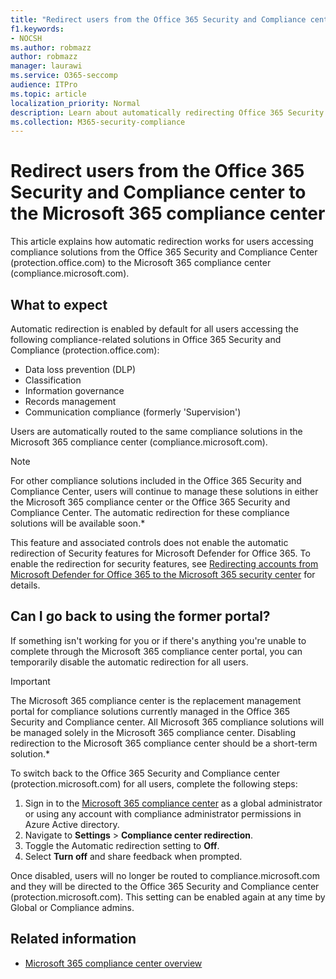```yaml
---
title: "Redirect users from the Office 365 Security and Compliance center to the Microsoft 365 compliance center"
f1.keywords:
- NOCSH
ms.author: robmazz
author: robmazz
manager: laurawi
ms.service: O365-seccomp
audience: ITPro
ms.topic: article
localization_priority: Normal
description: Learn about automatically redirecting Office 365 Security and Compliance center users to the Microsoft 365 compliance center..
ms.collection: M365-security-compliance
---
```


# Redirect users from the Office 365 Security and Compliance center to the Microsoft 365 compliance center

This article explains how automatic redirection works for users accessing compliance solutions from the Office 365 Security and Compliance Center (protection.office.com) to the Microsoft 365 compliance center (compliance.microsoft.com).

## What to expect

Automatic redirection is enabled by default for all users accessing the following compliance-related solutions in Office 365 Security and Compliance (protection.office.com):

- Data loss prevention (DLP)
- Classification
- Information governance
- Records management
- Communication compliance (formerly 'Supervision')

Users are automatically routed to the same compliance solutions in the Microsoft 365 compliance center (compliance.microsoft.com).

>[!NOTE]
>For other compliance solutions included in the Office 365 Security and Compliance Center, users will continue to manage these solutions in either the Microsoft 365 compliance center or the Office 365 Security and Compliance Center. The automatic redirection for these compliance solutions will be available soon.*

This feature and associated controls does not enable the automatic redirection of Security features for Microsoft Defender for Office 365. To enable the redirection for security features, see [Redirecting accounts from Microsoft Defender for Office 365 to the Microsoft 365 security center](/microsoft-365/security/defender/microsoft-365-security-mdo-redirection) for details.

## Can I go back to using the former portal?

If something isn't working for you or if there's anything you're unable to complete through the Microsoft 365 compliance center portal, you can temporarily disable the automatic redirection for all users.

>[!IMPORTANT]
>The Microsoft 365 compliance center is the replacement management portal for compliance solutions currently managed in the Office 365 Security and Compliance center. All Microsoft 365 compliance solutions will be managed solely in the Microsoft 365 compliance center. Disabling redirection to the Microsoft 365 compliance center should be a short-term solution.*

To switch back to the Office 365 Security and Compliance center (protection.microsoft.com) for all users, complete the following steps:

1. Sign in to the [Microsoft 365 compliance center](https://compliance.microsoft.com) as a global administrator or using any account with compliance administrator permissions in Azure Active directory.
2. Navigate to **Settings** > **Compliance center redirection**.
3. Toggle the Automatic redirection setting to **Off**.
4. Select **Turn off** and share feedback when prompted.

Once disabled, users will no longer be routed to compliance.microsoft.com and they will be directed to the Office 365 Security and Compliance center (protection.microsoft.com). This setting can be enabled again at any time by Global or Compliance admins.

## Related information

- [Microsoft 365 compliance center overview](/microsoft-365/compliance/microsoft-365-compliance-center)
